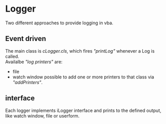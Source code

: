 # Logger
Two different approaches to provide logging in vba.  

## Event driven
The main class is _cLogger.cls_, which fires _"printLog"_ whenever a Log is called.  
Availalbe _"log printers"_ are:
- file
- watch window
possible to add one or more printers to that class via _"addPrinters"_.

## interface
Each logger implements iLogger interface and prints to the defined output, like watch window, file or userform.  
